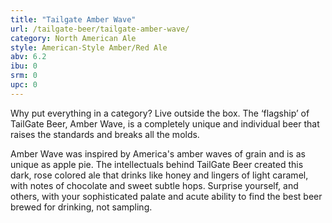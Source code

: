 ```yaml
---
title: "Tailgate Amber Wave"
url: /tailgate-beer/tailgate-amber-wave/
category: North American Ale
style: American-Style Amber/Red Ale
abv: 6.2
ibu: 0
srm: 0
upc: 0
---
```

Why put everything in a category? Live outside the box. The ‘flagship’ of TailGate Beer, Amber Wave, is a completely unique and individual beer that raises the standards and breaks all the molds.

Amber Wave was inspired by America's amber waves of grain and is as unique as apple pie.  The intellectuals behind TailGate Beer created this dark, rose colored ale that drinks like honey and lingers of light caramel, with notes of chocolate and sweet subtle hops. Surprise yourself, and others, with your sophisticated palate and acute ability to find the best beer brewed for drinking, not sampling.
